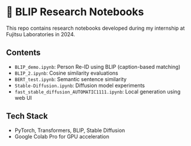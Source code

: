 # 🧠 BLIP Research Notebooks

This repo contains research notebooks developed during my internship at Fujitsu Laboratories in 2024.

## Contents
- `BLIP_demo.ipynb`: Person Re-ID using BLIP (caption-based matching)
- `BLIP_2.ipynb`: Cosine similarity evaluations
- `BERT_test.ipynb`: Semantic sentence similarity
- `Stable-Diffusion.ipynb`: Diffusion model experiments
- `fast_stable_diffusion_AUTOMATIC1111.ipynb`: Local generation using web UI

## Tech Stack
- PyTorch, Transformers, BLIP, Stable Diffusion
- Google Colab Pro for GPU acceleration
